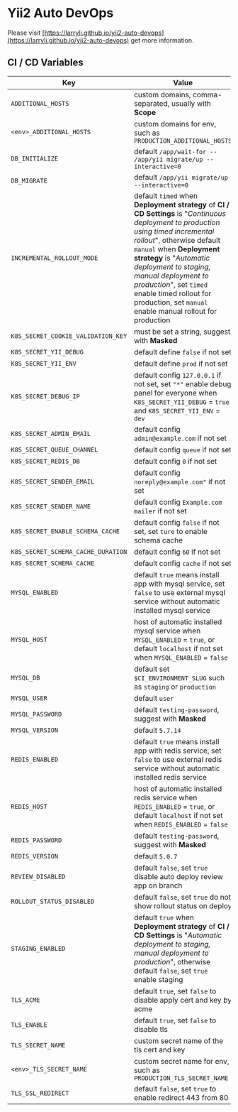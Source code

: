 # Yii2 Auto DevOps

Please visit [https://larryli.github.io/yii2-auto-devops](https://larryli.github.io/yii2-auto-devops) get more information.

## CI / CD Variables

Key | Value
--- | ---
`ADDITIONAL_HOSTS` | custom domains, comma-separated, usually with **Scope**
`<env>_ADDITIONAL_HOSTS` | custom domains for env, such as `PRODUCTION_ADDITIONAL_HOSTS`
`DB_INITIALIZE` | default `/app/wait-for -- /app/yii migrate/up --interactive=0`
`DB_MIGRATE` | default `/app/yii migrate/up --interactive=0`
`INCREMENTAL_ROLLOUT_MODE` | default `timed` when **Deployment strategy** of **CI / CD Settings** is "*Continuous deployment to production using timed incremental rollout*", otherwise default `manual` when **Deployment strategy** is "*Automatic deployment to staging, manual deployment to production*", set `timed` enable timed rollout for production, set `manual` enable manual rollout for production  
`K8S_SECRET_COOKIE_VALIDATION_KEY` | must be set a string, suggest with **Masked**
`K8S_SECRET_YII_DEBUG` | default define `false` if not set
`K8S_SECRET_YII_ENV` | default define `prod` if not set
`K8S_SECRET_DEBUG_IP` | default config `127.0.0.1` if not set, set `"*"` enable debug panel for everyone when `K8S_SECRET_YII_DEBUG` = `true` and `K8S_SECRET_YII_ENV` = `dev`
`K8S_SECRET_ADMIN_EMAIL` | default config `admin@example.com` if not set
`K8S_SECRET_QUEUE_CHANNEL` | default config `queue` if not set
`K8S_SECRET_REDIS_DB` | default config `0` if not set
`K8S_SECRET_SENDER_EMAIL` | default config `noreply@example.com"` if not set
`K8S_SECRET_SENDER_NAME` | default config `Example.com mailer` if not set
`K8S_SECRET_ENABLE_SCHEMA_CACHE` | default config `false` if not set, set `ture` to enable schema cache
`K8S_SECRET_SCHEMA_CACHE_DURATION` | default config `60` if not set
`K8S_SECRET_SCHEMA_CACHE` | default config `cache` if not set
`MYSQL_ENABLED` | default `true` means install app with mysql service, set `false` to use external mysql service without automatic installed mysql service
`MYSQL_HOST` | host of automatic installed mysql service when `MYSQL_ENABLED` = `true`, or default `localhost` if not set when `MYSQL_ENABLED` = `false`
`MYSQL_DB` | default set `$CI_ENVIRONMENT_SLUG` such as `staging` or `production`
`MYSQL_USER` | default `user`
`MYSQL_PASSWORD` | default `testing-password`, suggest with **Masked**
`MYSQL_VERSION` | default `5.7.14`
`REDIS_ENABLED` | default `true` means install app with redis service, set `false` to use external redis service without automatic installed redis service
`REDIS_HOST` | host of automatic installed redis service when `REDIS_ENABLED` = `true`, or default `localhost` if not set when `REDIS_ENABLED` = `false`
`REDIS_PASSWORD` | default `testing-password`, suggest with **Masked**
`REDIS_VERSION` | default `5.0.7`
`REVIEW_DISABLED` | default `false`, set `true` disable auto deploy review app on branch
`ROLLOUT_STATUS_DISABLED` | default `false`, set `true` do not show rollout status on deploy
`STAGING_ENABLED` | default `true` when **Deployment strategy** of **CI / CD Settings** is "*Automatic deployment to staging, manual deployment to production*", otherwise default `false`, set `true` enable staging
`TLS_ACME` | default `true`, set `false` to disable apply cert and key by acme
`TLS_ENABLE` | default `true`, set `false` to disable tls
`TLS_SECRET_NAME` | custom secret name of the tls cert and key
`<env>_TLS_SECRET_NAME` | custom secret name for env, such as `PRODUCTION_TLS_SECRET_NAME`
`TLS_SSL_REDIRECT` | default `false`, set `true` to enable redirect 443 from 80
